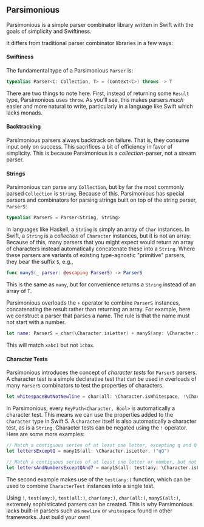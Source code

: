 ## Parsimonious

Parsimonious is a simple parser combinator library written in Swift with the goals of simplicity and Swiftiness.

It differs from traditional parser combinator libraries in a few ways:

#### Swiftiness 

The fundamental type of a Parsimonious `Parser` is:

```swift
typealias Parser<C: Collection, T> = (Context<C>) throws -> T
```

There are two things to note here. First, instead of returning some `Result` type, Parsimonious uses `throw`. As you&rsquo;ll see, this makes parsers _much_ easier and more natural to write, particularly in a language like Swift which lacks monads. 

#### Backtracking

Parsimonious parsers always backtrack on failure. That is, they consume input only on success. This sacrifices a bit of efficiency in favor of simplicity. This is because Parsimonious is a _collection_-parser, not a stream parser. 

#### Strings

Parsimonious can parse any `Collection`, but by far the most commonly parsed `Collection` is `String`. Because of this, Parsimonious has special parsers and combinators for parsing strings built on top of the string parser, `ParserS`:

```swift
typealias ParserS = Parser<String, String>
```

In languages like Haskell, a `String` is simply an array of `Char` instances. In Swift, a `String` is a _collection_ of `Character` instances, but it is not an array. Because of this, many parsers that you might expect would return an array of characters instead automatically concatenate these into a `String`. Where these parsers are variants of existing type-agnostic "primitive" parsers, they bear the suffix `S`, e.g.,

```swift
func manyS(_ parser: @escaping ParserS) -> ParserS
```

This is the same as `many`, but for convenience returns a `String` instead of an array of `T`.

Parsimonious overloads the `+` operator to combine `ParserS` instances, concatenating the result rather than returning an array. For example, here we construct a parser that parses a name. The rule is that the name must not start with a number. 

```swift
let name: ParserS = char(\Character.isLetter) + manyS(any: \Character.isLetter, \Character.isNumber)
```

This will match `xabc1` but not `1cbax`.

#### Character Tests 

Parsimonious introduces the concept of _character tests_ for `ParserS` parsers. A character test is a simple declarative test that can be used in overloads of many `ParserS` combinators to test the properties of characters.

```swift
let whitespaceButNotNewline = char(all: \Character.isWhitespace, !\Character.isNewline)
```

In Parsimonious, every `KeyPath<Character, Bool>` is automatically a character test. This means we can use the properties added to the `Character` type in Swift 5. A `Character` itself is also automatically a character test, as is a `String`. Character tests can be negated using the `!` operator. Here are some more examples:

```swift
// Match a contiguous series of at least one letter, excepting q and Q 
let lettersExceptQ = many1S(all: \Character.isLetter, !"qQ")

// Match a contiguous series of at least one letter or number, but not q, Q, and 7
let lettersAndNumbersExceptQAnd7 = many1S(all: test(any: \Character.isLetter, \Character.isNumber), !"qQ7")
```

The second example makes use of the `test(any:)` function, which can be used to combine `CharacterTest` instances into a single test.

Using `!`, `test(any:)`, `test(all:)`, `char(any:)`, `char(all:)`, `manyS(all:)`, extremely sophisticated parsers can be created. This is why Parsimonious lacks built-in parsers such as `newline` or `whitespace` found in other frameworks. Just build your own!